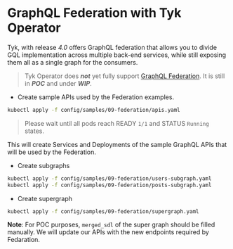 # GraphQL Federation with Tyk Operator

Tyk, with release *4.0* offers GraphQL federation that allows you to divide GQL implementation across multiple back-end services, while still exposing them all as a single graph for the consumers.

> Tyk Operator does **_not_** yet fully support [GraphQL Federation](https://tyk.io/docs/getting-started/key-concepts/graphql-federation/). It is still in **_POC_** and under **_WIP_**.


- Create sample APIs used by the Federation examples.

```bash
kubectl apply -f config/samples/09-federation/apis.yaml
```

> Please wait until all pods reach READY `1/1` and STATUS `Running` states.

This will create Services and Deployments of the sample GraphQL APIs that will be used by the Federation.

- Create subgraphs

```bash
kubectl apply -f config/samples/09-federation/users-subgraph.yaml
kubectl apply -f config/samples/09-federation/posts-subgraph.yaml
```

- Create supergraph

```bash
kubectl apply -f config/samples/09-federation/supergraph.yaml 
```

**Note**: For POC purposes, `merged_sdl` of the super graph should be filled manually. We will update our APIs with the new endpoints required by Fedaration.
